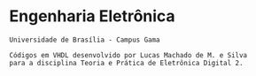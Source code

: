 # Engenharia Eletrônica
	Universidade de Brasília - Campus Gama

	Códigos em VHDL desenvolvido por Lucas Machado de M. e Silva
	para a disciplina Teoria e Prática de Eletrônica Digital 2.
